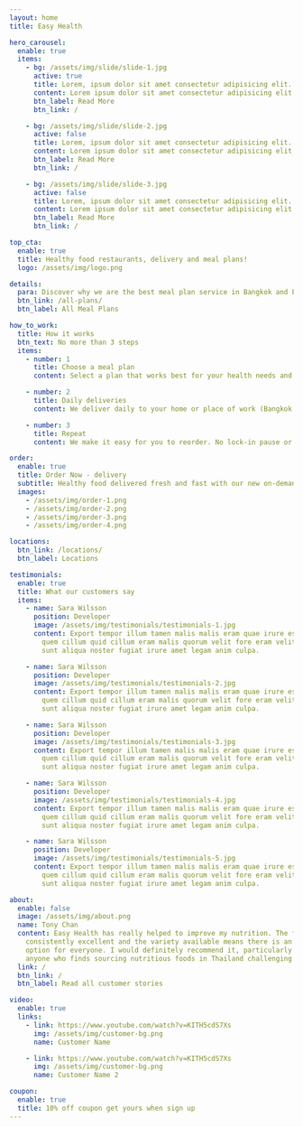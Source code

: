 ```yaml
---
layout: home
title: Easy Health

hero_carousel:
  enable: true
  items:
    - bg: /assets/img/slide/slide-1.jpg
      active: true
      title: Lorem, ipsum dolor sit amet consectetur adipisicing elit. Necessitatibus velit facilis harum?
      content: Lorem ipsum dolor sit amet consectetur adipisicing elit. Fuga corporis laborum, ducimus natus hic laudantium incidunt illum perspiciatis ratione officiis?
      btn_label: Read More
      btn_link: /

    - bg: /assets/img/slide/slide-2.jpg
      active: false
      title: Lorem, ipsum dolor sit amet consectetur adipisicing elit. Necessitatibus velit facilis harum?
      content: Lorem ipsum dolor sit amet consectetur adipisicing elit. Fuga corporis laborum, ducimus natus hic laudantium incidunt illum perspiciatis ratione officiis?
      btn_label: Read More
      btn_link: /

    - bg: /assets/img/slide/slide-3.jpg
      active: false
      title: Lorem, ipsum dolor sit amet consectetur adipisicing elit. Necessitatibus velit facilis harum?
      content: Lorem ipsum dolor sit amet consectetur adipisicing elit. Fuga corporis laborum, ducimus natus hic laudantium incidunt illum perspiciatis ratione officiis?
      btn_label: Read More
      btn_link: /

top_cta:
  enable: true
  title: Healthy food restaurants, delivery and meal plans!
  logo: /assets/img/logo.png

details:
  para: Discover why we are the best meal plan service in Bangkok and Pattaya!
  btn_link: /all-plans/
  btn_label: All Meal Plans

how_to_work:
  title: How it works
  btn_text: No more than 3 steps
  items:
    - number: 1
      title: Choose a meal plan
      content: Select a plan that works best for your health needs and fitness schedule.

    - number: 2
      title: Daily deliveries
      content: We deliver daily to your home or place of work (Bangkok and Pattaya).

    - number: 3
      title: Repeat
      content: We make it easy for you to reorder. No lock-in pause or cancel anytime.

order:
  enable: true
  title: Order Now - delivery
  subtitle: Healthy food delivered fresh and fast with our new on-demand service.
  images:
    - /assets/img/order-1.png
    - /assets/img/order-2.png
    - /assets/img/order-3.png
    - /assets/img/order-4.png

locations:
  btn_link: /locations/
  btn_label: Locations

testimonials:
  enable: true
  title: What our customers say
  items:
    - name: Sara Wilsson
      position: Developer
      image: /assets/img/testimonials/testimonials-1.jpg
      content: Export tempor illum tamen malis malis eram quae irure esse labore
        quem cillum quid cillum eram malis quorum velit fore eram velit
        sunt aliqua noster fugiat irure amet legam anim culpa.

    - name: Sara Wilsson
      position: Developer
      image: /assets/img/testimonials/testimonials-2.jpg
      content: Export tempor illum tamen malis malis eram quae irure esse labore
        quem cillum quid cillum eram malis quorum velit fore eram velit
        sunt aliqua noster fugiat irure amet legam anim culpa.

    - name: Sara Wilsson
      position: Developer
      image: /assets/img/testimonials/testimonials-3.jpg
      content: Export tempor illum tamen malis malis eram quae irure esse labore
        quem cillum quid cillum eram malis quorum velit fore eram velit
        sunt aliqua noster fugiat irure amet legam anim culpa.

    - name: Sara Wilsson
      position: Developer
      image: /assets/img/testimonials/testimonials-4.jpg
      content: Export tempor illum tamen malis malis eram quae irure esse labore
        quem cillum quid cillum eram malis quorum velit fore eram velit
        sunt aliqua noster fugiat irure amet legam anim culpa.

    - name: Sara Wilsson
      position: Developer
      image: /assets/img/testimonials/testimonials-5.jpg
      content: Export tempor illum tamen malis malis eram quae irure esse labore
        quem cillum quid cillum eram malis quorum velit fore eram velit
        sunt aliqua noster fugiat irure amet legam anim culpa.

about:
  enable: false
  image: /assets/img/about.png
  name: Tony Chan
  content: Easy Health has really helped to improve my nutrition. The food is
    consistently excellent and the variety available means there is an
    option for everyone. I would definitely recommend it, particularly for
    anyone who finds sourcing nutritious foods in Thailand challenging.
  link: /
  btn_link: /
  btn_label: Read all customer stories

video:
  enable: true
  links:
    - link: https://www.youtube.com/watch?v=KITH5cdS7Xs
      img: /assets/img/customer-bg.png
      name: Customer Name

    - link: https://www.youtube.com/watch?v=KITH5cdS7Xs
      img: /assets/img/customer-bg.png
      name: Customer Name 2

coupon:
  enable: true
  title: 10% off coupon get yours when sign up
---
```

